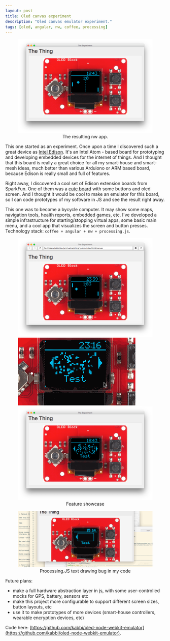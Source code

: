 ```yaml
---
layout: post
title: Oled canvas experiment
description: "Oled canvas emulator experiment."
tags: [oled, angular, nw, coffee, processing]
---
```


<figure>
	<img class="screenshot" src="/images/screenshots/Screen Shot 2015-06-03 at 6.43.58 PM.png" alt="">
	<figcaption><center>The resulting nw app.</center></figcaption>
</figure>

This one started as an experiment. Once upon a time I discovered such a great device as [Intel Edison](https://www-ssl.intel.com/content/www/us/en/do-it-yourself/edison.html). It's an Intel Atom - based board for prototyping and developing embedded devices for the internet of things. And I thought that this board is really a great choice for all my smart-house and smart-mesh ideas, much better than various Arduiono or ARM based board, because Edison is really small and full of features.

Right away, I discovered a cool set of Edison extension boards from SparkFun. One of them was a [cute board](https://www.sparkfun.com/products/13035) with some buttons and oled screen. And I thought it would be cool to make an emulator for this board, so I can code prototypes of my software in JS and see the result right away.

This one was to become a bycycle computer. It may show some maps, navigation tools, health reports, embedded games, etc. I've developed a simple infrastructure for starting/stopping virtual apps, some basic main menu, and a cool app that visualizes the screen and button presses. Technology stack: `coffee + angular + nw + processing.js`.

<!-- more -->

<figure class="third">
	<a href="/images/screenshots/Screen Shot 2015-06-01 at 11.39.17 PM.png">
		<img src="/images/screenshots/Screen Shot 2015-06-01 at 11.39.17 PM.png" alt="">
	</a>
	<a href="/images/screenshots/pong.gif">
		<img src="/images/screenshots/pong.gif" alt="">
	</a>
	<a href="/images/screenshots/Screen Shot 2015-06-03 at 6.43.46 PM.png">
		<img src="/images/screenshots/Screen Shot 2015-06-03 at 6.43.46 PM.png" alt="">
	</a>
	<figcaption><center>Feature showcase</center></figcaption>
</figure>

<figure>
	<a href="/images/screenshots/time.gif">
		<img src="/images/screenshots/time.gif" alt="">
	</a>
	<figcaption><center>Processing.JS text drawing bug in my code</center></figcaption>
</figure>

Future plans:

- make a full hardware abstraction layer in js, with some user-controlled mocks for GPS, battery, sensors etc
- make this project more configurable to support different screen sizes, button layouts, etc
- use it to make prototypes of more devices (smart-house controllers, wearable encryption devices, etc)

Code here: [https://github.com/kabbi/oled-node-webkit-emulator](https://github.com/kabbi/oled-node-webkit-emulator).
